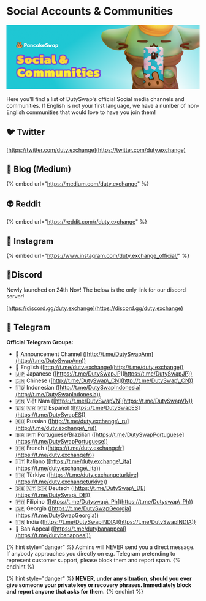 # Social Accounts & Communities

![](../.gitbook/assets/socials-communities-header.png)

Here you'll find a list of DutySwap's official Social media channels and communities. If English is not your first language, we have a number of non-English communities that would love to have you join them!

## 🐦 Twitter

[https://twitter.com/duty.exchange](https://twitter.com/duty.exchange)

## 📰 Blog (Medium)

{% embed url="https://medium.com/duty.exchange" %}

## 👽 Reddit

{% embed url="https://reddit.com/r/duty.exchange" %}

## 🤳 Instagram

{% embed url="https://www.instagram.com/duty.exchange_official/" %}

## 🤖Discord

Newly launched on 24th Nov! The below is the only link for our discord server!

[https://discord.gg/duty.exchange](https://discord.gg/duty.exchange)

## 💬 Telegram

**Official Telegram Groups:**

* 📣 Announcement Channel ([http://t.me/DutySwapAnn](http://t.me/DutySwapAnn))
* 🥞 English ([http://t.me/duty.exchange](http://t.me/duty.exchange))
* 🇯🇵 Japanese ([https://t.me/DutySwapJP](https://t.me/DutySwapJP))
* 🇨🇳 Chinese ([http://t.me/DutySwap\_CN](http://t.me/DutySwap\_CN))
* 🇮🇩 Indonesian ([http://t.me/DutySwapIndonesia](http://t.me/DutySwapIndonesia))
* 🇻🇳 Việt Nam ([https://t.me/DutySwapVN](https://t.me/DutySwapVN))
* 🇪🇸 🇦🇷 🇻🇪 Español ([https://t.me/DutySwapES](https://t.me/DutySwapES))
* 🇷🇺 Russian ([http://t.me/duty.exchange\_ru](http://t.me/duty.exchange\_ru))
* 🇧🇷 🇵🇹 Portuguese/Brazilian ([https://t.me/DutySwapPortuguese](https://t.me/DutySwapPortuguese))
* 🇫🇷 French ([https://t.me/duty.exchangefr](https://t.me/duty.exchangefr))
* 🇮🇹 Italiano ([https://t.me/duty.exchange\_ita](https://t.me/duty.exchange\_ita))
* 🇹🇷 Türkiye ([https://t.me/duty.exchangeturkiye](https://t.me/duty.exchangeturkiye))
* 🇩🇪 🇦🇹 🇨🇭 Deutsch ([https://t.me/DutySwap\_DE](https://t.me/DutySwap\_DE))
* 🇵🇭 Filipino ([https://t.me/Dutyswap\_Ph](https://t.me/Dutyswap\_Ph))
* 🇬🇪 Georgia ([https://t.me/DutySwapGeorgia](https://t.me/DutySwapGeorgia))
* 🇮🇳 India ([https://t.me/DutySwapINDIA](https://t.me/DutySwapINDIA))
* 😤 Ban Appeal ([https://t.me/dutybanappeal](https://t.me/dutybanappeal))

{% hint style="danger" %}
Admins will NEVER send you a direct message. If anybody approaches you directly on e.g. Telegram pretending to represent customer support, please block them and report spam.
{% endhint %}

{% hint style="danger" %}
**NEVER, under any situation, should you ever give someone your private key or recovery phrases. Immediately block and report anyone that asks for them.**
{% endhint %}
